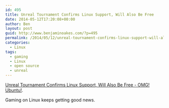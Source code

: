 ```yaml
---
id: 495
title: Unreal Tournament Confirms Linux Support, Will Also Be Free
date: 2014-05-12T17:20:08+00:00
author: Ben
layout: post
guid: http://www.benjaminoakes.com/?p=495
permalink: /2014/05/12/unreal-tournament-confirms-linux-support-will-also-be-free/
categories:
  - Linux
tags:
  - gaming
  - Linux
  - open source
  - unreal
---
```

[Unreal Tournament Confirms Linux Support, Will Also Be Free - OMG! Ubuntu!](http://www.omgubuntu.co.uk/2014/05/unreal-tournament-linux-support).

Gaming on Linux keeps getting good news.
